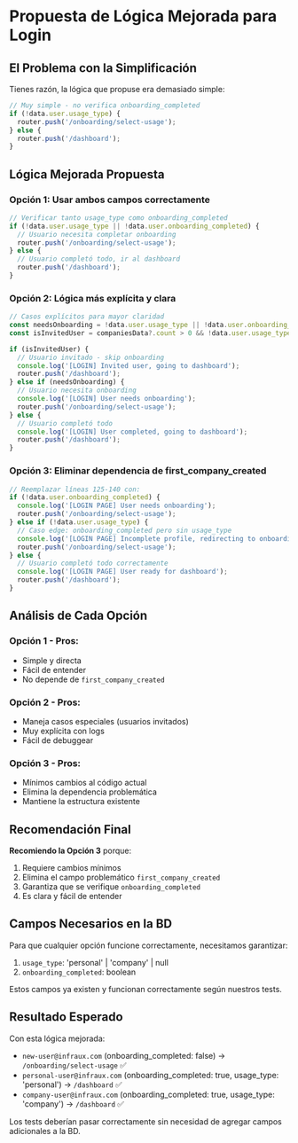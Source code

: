 # Propuesta de Lógica Mejorada para Login

## El Problema con la Simplificación

Tienes razón, la lógica que propuse era demasiado simple:
```typescript
// Muy simple - no verifica onboarding_completed
if (!data.user.usage_type) {
  router.push('/onboarding/select-usage');
} else {
  router.push('/dashboard');
}
```

## Lógica Mejorada Propuesta

### Opción 1: Usar ambos campos correctamente
```typescript
// Verificar tanto usage_type como onboarding_completed
if (!data.user.usage_type || !data.user.onboarding_completed) {
  // Usuario necesita completar onboarding
  router.push('/onboarding/select-usage');
} else {
  // Usuario completó todo, ir al dashboard
  router.push('/dashboard');
}
```

### Opción 2: Lógica más explícita y clara
```typescript
// Casos explícitos para mayor claridad
const needsOnboarding = !data.user.usage_type || !data.user.onboarding_completed;
const isInvitedUser = companiesData?.count > 0 && !data.user.usage_type;

if (isInvitedUser) {
  // Usuario invitado - skip onboarding
  console.log('[LOGIN] Invited user, going to dashboard');
  router.push('/dashboard');
} else if (needsOnboarding) {
  // Usuario necesita onboarding
  console.log('[LOGIN] User needs onboarding');
  router.push('/onboarding/select-usage');
} else {
  // Usuario completó todo
  console.log('[LOGIN] User completed, going to dashboard');
  router.push('/dashboard');
}
```

### Opción 3: Eliminar dependencia de first_company_created
```typescript
// Reemplazar líneas 125-140 con:
if (!data.user.onboarding_completed) {
  console.log('[LOGIN PAGE] User needs onboarding');
  router.push('/onboarding/select-usage');
} else if (!data.user.usage_type) {
  // Caso edge: onboarding_completed pero sin usage_type
  console.log('[LOGIN PAGE] Incomplete profile, redirecting to onboarding');
  router.push('/onboarding/select-usage');
} else {
  // Usuario completó todo correctamente
  console.log('[LOGIN PAGE] User ready for dashboard');
  router.push('/dashboard');
}
```

## Análisis de Cada Opción

### Opción 1 - Pros:
- Simple y directa
- Fácil de entender
- No depende de `first_company_created`

### Opción 2 - Pros:
- Maneja casos especiales (usuarios invitados)
- Muy explícita con logs
- Fácil de debuggear

### Opción 3 - Pros:
- Mínimos cambios al código actual
- Elimina la dependencia problemática
- Mantiene la estructura existente

## Recomendación Final

**Recomiendo la Opción 3** porque:
1. Requiere cambios mínimos
2. Elimina el campo problemático `first_company_created`
3. Garantiza que se verifique `onboarding_completed`
4. Es clara y fácil de entender

## Campos Necesarios en la BD

Para que cualquier opción funcione correctamente, necesitamos garantizar:
1. `usage_type`: 'personal' | 'company' | null
2. `onboarding_completed`: boolean

Estos campos ya existen y funcionan correctamente según nuestros tests.

## Resultado Esperado

Con esta lógica mejorada:
- `new-user@infraux.com` (onboarding_completed: false) → `/onboarding/select-usage` ✅
- `personal-user@infraux.com` (onboarding_completed: true, usage_type: 'personal') → `/dashboard` ✅
- `company-user@infraux.com` (onboarding_completed: true, usage_type: 'company') → `/dashboard` ✅

Los tests deberían pasar correctamente sin necesidad de agregar campos adicionales a la BD.